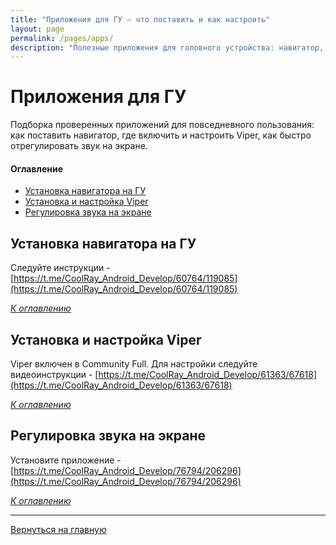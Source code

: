 ```yaml
---
title: "Приложения для ГУ — что поставить и как настроить"
layout: page
permalink: /pages/apps/
description: "Полезные приложения для головного устройства: навигатор, Viper, регулировка звука. Короткие инструкции по установке и настройке APK."
---
```


# Приложения для ГУ

Подборка проверенных приложений для повседневного пользования: как поставить навигатор, где включить и настроить Viper, как быстро отрегулировать звук на экране.

#### Оглавление
- [Установка навигатора на ГУ](#установка-навигатора-на-гу)
- [Установка и настройка Viper](#настройка-viper)
- [Регулировка звука на экране](#регулировка-звука-на-экране)

## Установка навигатора на ГУ
Следуйте инструкции - [https://t.me/CoolRay_Android_Develop/60764/119085](https://t.me/CoolRay_Android_Develop/60764/119085)

_[К оглавлению](#оглавление)_

## Установка и настройка Viper
Viper включен в Community Full. 
Для настройки следуйте видеоинструкции - [https://t.me/CoolRay_Android_Develop/61363/67618](https://t.me/CoolRay_Android_Develop/61363/67618)

_[К оглавлению](#оглавление)_

## Регулировка звука на экране
Установите приложение - [https://t.me/CoolRay_Android_Develop/76794/206296](https://t.me/CoolRay_Android_Develop/76794/206296)

_[К оглавлению](#оглавление)_



------

[Вернуться на главную](https://qttc.github.io/)